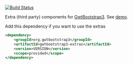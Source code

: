 [![Build Status](https://buildhive.cloudbees.com/job/gwtbootstrap3/job/gwtbootstrap3-extras/badge/icon)](https://buildhive.cloudbees.com/job/gwtbootstrap3/job/gwtbootstrap3-extras/)

Extra (third party) components for [GwtBootstrap3](https://github.com/gwtbootstrap3/gwtbootstrap3).
See [demo](http://gwtbootstrap3.github.io/gwtbootstrap3-demo/).

Add this dependency if you want to use the extras

```xml
<dependency>
    <groupId>org.gwtbootstrap3</groupId>
    <artifactId>gwtbootstrap3-extras</artifactId>
    <version>VERSION</version>
    <scope>provided</scope>
</dependency>
```
